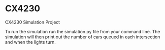 # CX4230
CX4230 Simulation Project

To run the simulation run the simulation.py file from your command line. The simulation will then print out the number of cars queued in each intersection and when the lights turn.
